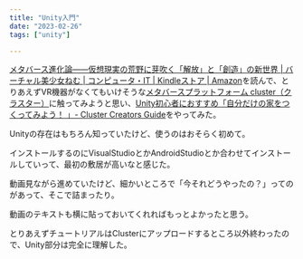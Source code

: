 ```yaml
---
title: "Unity入門"
date: "2023-02-26"
tags: ["unity"]

---
```


[メタバース進化論――仮想現実の荒野に芽吹く「解放」と「創造」の新世界 | バーチャル美少女ねむ | コンピュータ・IT | Kindleストア | Amazon](https://www.amazon.co.jp/dp/B09V4Y8WJG)を読んで、とりあえずVR機器がなくてもいけそうな[メタバースプラットフォーム cluster（クラスター）](https://cluster.mu/)に触ってみようと思い、[Unity初心者におすすめ「自分だけの家をつくってみよう！ 」- Cluster Creators Guide](https://creator.cluster.mu/cck-worldcreatetutroial-home/)をやってみた。

Unityの存在はもちろん知っていたけど、使うのはおそらく初めて。

インストールするのにVisualStudioとかAndroidStudioとか合わせてインストールしていって、最初の敷居が高いなと感じた。

動画見ながら進めていたけど、細かいところで「今それどうやったの？」ってのがあって、そこで詰まったり。

動画のテキストも横に貼っておいてくれればもっとよかったと思う。

とりあえずチュートリアルはClusterにアップロードするところ以外終わったので、Unity部分は完全に理解した。
